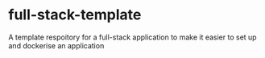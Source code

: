 # full-stack-template
A template respoitory for a full-stack application to make it easier to set up and dockerise an application
